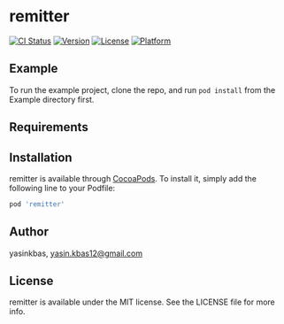 # remitter

[![CI Status](https://img.shields.io/travis/yasinkbas/remitter.svg?style=flat)](https://travis-ci.org/yasinkbas/remitter)
[![Version](https://img.shields.io/cocoapods/v/remitter.svg?style=flat)](https://cocoapods.org/pods/remitter)
[![License](https://img.shields.io/cocoapods/l/remitter.svg?style=flat)](https://cocoapods.org/pods/remitter)
[![Platform](https://img.shields.io/cocoapods/p/remitter.svg?style=flat)](https://cocoapods.org/pods/remitter)

## Example

To run the example project, clone the repo, and run `pod install` from the Example directory first.

## Requirements

## Installation

remitter is available through [CocoaPods](https://cocoapods.org). To install
it, simply add the following line to your Podfile:

```ruby
pod 'remitter'
```

## Author

yasinkbas, yasin.kbas12@gmail.com

## License

remitter is available under the MIT license. See the LICENSE file for more info.
